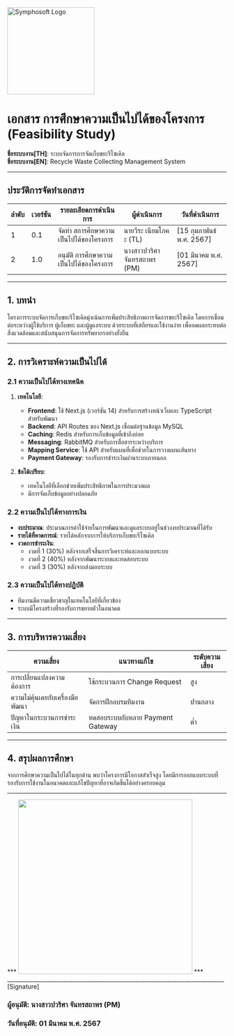 <img src="https://www.symphosoft.com/logo/symphosoftLogo.png" alt="Symphosoft Logo" width="200"/>

# เอกสาร การศึกษาความเป็นไปได้ของโครงการ (Feasibility Study)  
    
**ชื่อระบบงาน[TH]**: ระบบจัดการการจัดเก็บขยะรีไซเคิล  
**ชื่อระบบงาน[EN]**: Recycle Waste Collecting Management System  
    
---

## ประวัติการจัดทำเอกสาร

| ลำดับ | เวอร์ชัน | รายละเอียดการดำเนินการ                 | ผู้ดำเนินการ | วันที่ดำเนินการ |
|-------|----------|-----------------------------------------|--------------|-----------------|
| 1     | 0.1      | จัดทำ สการศึกษาความเป็นไปได้ของโครงการ      | นายวีระ เนียมโภคะ (TL)  | [15 กุมภาพันธ์ พ.ศ. 2567]        |
| 2     | 1.0      | อนุมัติ การศึกษาความเป็นไปได้ของโครงการ       | นางสาวปวริศา จันทรสถาพร (PM)  | [01 มีนาคม พ.ศ. 2567]        |

---

## 1. บทนำ

โครงการระบบจัดการเก็บขยะรีไซเคิลมุ่งเน้นการเพิ่มประสิทธิภาพการจัดการขยะรีไซเคิล โดยการเชื่อมต่อระหว่างผู้ใช้บริการ ผู้เก็บขยะ และผู้ดูแลระบบ ด้วยระบบที่เสถียรและใช้งานง่าย เพื่อลดผลกระทบต่อสิ่งแวดล้อมและสนับสนุนการจัดการทรัพยากรอย่างยั่งยืน

---

## 2. การวิเคราะห์ความเป็นไปได้

### 2.1 ความเป็นไปได้ทางเทคนิค
1. **เทคโนโลยี**:  
   - **Frontend**: ใช้ Next.js (เวอร์ชัน 14) สำหรับการสร้างหน้าเว็บและ TypeScript สำหรับพัฒนา  
   - **Backend**: API Routes ของ Next.js เชื่อมต่อฐานข้อมูล MySQL  
   - **Caching**: Redis สำหรับการเก็บข้อมูลที่เข้าถึงบ่อย  
   - **Messaging**: RabbitMQ สำหรับการสื่อสารระหว่างบริการ  
   - **Mapping Service**: ใช้ API สำหรับแผนที่เพื่อช่วยในการวางแผนเส้นทาง  
   - **Payment Gateway**: รองรับการชำระเงินผ่านระบบภายนอก  

2. **ข้อได้เปรียบ**:  
   - เทคโนโลยีที่เลือกช่วยเพิ่มประสิทธิภาพในการประมวลผล  
   - มีการจัดเก็บข้อมูลอย่างปลอดภัย  

### 2.2 ความเป็นไปได้ทางการเงิน
- **งบประมาณ**: ประมาณการค่าใช้จ่ายในการพัฒนาและดูแลระบบอยู่ในช่วงงบประมาณที่ได้รับ  
- **รายได้ที่คาดการณ์**: รายได้หลักจากการให้บริการเก็บขยะรีไซเคิล  
- **งวดการชำระเงิน**:  
  - งวดที่ 1 (30%) หลังจากเสร็จสิ้นการวิเคราะห์และออกแบบระบบ  
  - งวดที่ 2 (40%) หลังจากพัฒนาระบบและทดสอบระบบ  
  - งวดที่ 3 (30%) หลังจากส่งมอบระบบ  

### 2.3 ความเป็นไปได้ทางปฏิบัติ
- ทีมงานมีความเชี่ยวชาญในเทคโนโลยีที่เกี่ยวข้อง  
- ระบบมีโครงสร้างที่รองรับการขยายตัวในอนาคต  

---

## 3. การบริหารความเสี่ยง

| ความเสี่ยง                          | แนวทางแก้ไข                                | ระดับความเสี่ยง |
|--------------------------------------|--------------------------------------------|-----------------|
| การเปลี่ยนแปลงความต้องการ          | ใช้กระบวนการ Change Request               | สูง             |
| ความไม่คุ้นเคยกับเครื่องมือพัฒนา     | จัดการฝึกอบรมทีมงาน                       | ปานกลาง        |
| ปัญหาในกระบวนการชำระเงิน            | ทดสอบระบบกับหลาย Payment Gateway          | ต่ำ             |

---

## 4. สรุปผลการศึกษา

จากการศึกษาความเป็นไปได้ในทุกด้าน พบว่าโครงการมีโอกาสสำเร็จสูง โดยมีการออกแบบระบบที่รองรับการใช้งานในอนาคตและแก้ไขปัญหาที่อาจเกิดขึ้นได้อย่างครอบคลุม  

---


***  <img src="https://www.symphosoft.com/signature_pawarisa.png"  width="400"/>         ***      
 ______________________________________________________________________________  [Signature]  

### ผู้อนุมัติ: นางสาวปวริศา จันทรสถาพร  (PM)  
### วันที่อนุมัติ: 01 มีนาคม พ.ศ. 2567   